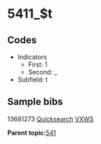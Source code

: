 # 5411\_$t

## Codes

-   Indicators
    -   First: 1
    -   Second: \_
-   Subfield: t

## Sample bibs

13681273 [Quicksearch](https://search.library.yale.edu/catalog/13681273) [VXWS](http://prodorbis.library.yale.edu:7014/vxws/GetHoldingsService?bibId=13681273)

**Parent topic:**[541](../../tags/541/541.md)

